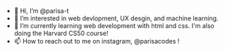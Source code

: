 - 👋 Hi, I’m @parisa-t
- 👀 I’m interested in web devlopment, UX desgin, and machine learning.
- 🌱 I’m currently learning web development with html and css. I'm also doing the Harvard CS50 course!
- 📫 How to reach out to me on instagram, @parisacodes !

<!---
parisa-t/parisa-t is a ✨ special ✨ repository because its `README.md` (this file) appears on your GitHub profile.
You can click the Preview link to take a look at your changes.
--->
